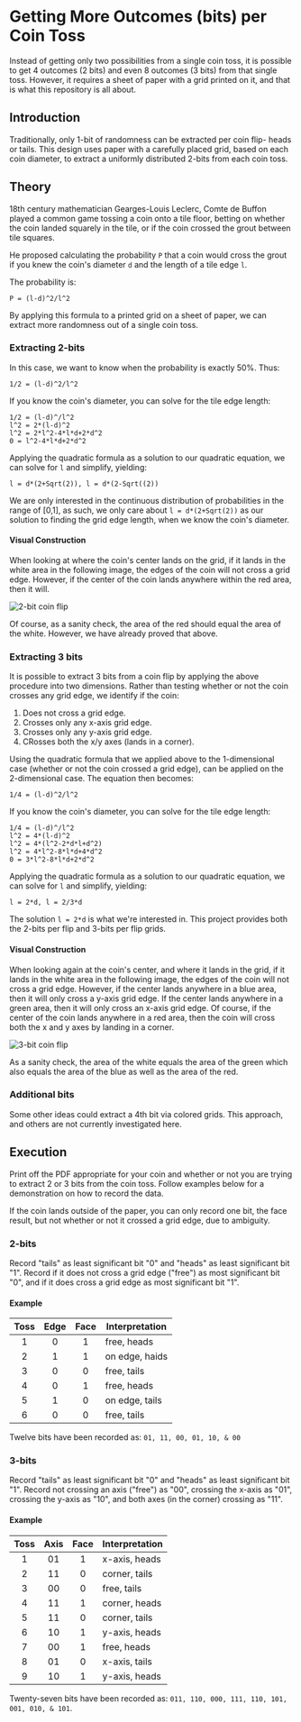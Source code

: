 # Getting More Outcomes (bits) per Coin Toss
Instead of getting only two possibilities from a single coin toss, it is
possible to get 4 outcomes (2 bits) and even 8 outcomes (3 bits) from that
single toss. However, it requires a sheet of paper with a grid printed on it,
and that is what this repository is all about.

## Introduction
Traditionally, only 1-bit of randomness can be extracted per coin flip- heads or
tails. This design uses paper with a carefully placed grid, based on each coin
diameter, to extract a uniformly distributed 2-bits from each coin toss.

## Theory
18th century mathematician Gearges-Louis Leclerc, Comte de Buffon played a
common game tossing a coin onto a tile floor, betting on whether the coin landed
squarely in the tile, or if the coin crossed the grout between tile squares.

He proposed calculating the probability `P` that a coin would cross the grout if
you knew the coin's diameter `d` and the length of a tile edge `l`.

The probability is:

    P = (l-d)^2/l^2

By applying this formula to a printed grid on a sheet of paper, we can extract
more randomness out of a single coin toss.

### Extracting 2-bits
In this case, we want to know when the probability is exactly 50%. Thus:

    1/2 = (l-d)^2/l^2

If you know the coin's diameter, you can solve for the tile edge length:

    1/2 = (l-d)^/l^2
    l^2 = 2*(l-d)^2
    l^2 = 2*l^2-4*l*d+2*d^2
    0 = l^2-4*l*d+2*d^2

Applying the quadratic formula as a solution to our quadratic equation, we can
solve for `l` and simplify, yielding:

    l = d*(2+Sqrt(2)), l = d*(2-Sqrt((2))

We are only interested in the continuous distribution of probabilities in the
range of [0,1], as such, we only care about `l = d*(2+Sqrt(2))` as our solution
to finding the grid edge length, when we know the coin's diameter.

#### Visual Construction
When looking at where the coin's center lands on the grid, if it lands in the
white area in the following image, the edges of the coin will not cross a grid
edge. However, if the center of the coin lands anywhere within the red area,
then it will.

![2-bit coin
flip](https://user-images.githubusercontent.com/699572/43922357-bfb65b7c-9bdb-11e8-9c6e-c6c184961968.png)

Of course, as a sanity check, the area of the red should equal the area of the
white. However, we have already proved that above.

### Extracting 3 bits
It is possible to extract 3 bits from a coin flip by applying the above
procedure into two dimensions. Rather than testing whether or not the coin
crosses any grid edge, we identify if the coin:

1. Does not cross a grid edge.
2. Crosses only any x-axis grid edge.
3. Crosses only any y-axis grid edge.
4. CRosses both the x/y axes (lands in a corner).

Using the quadratic formula that we applied above to the 1-dimensional case
(whether or not the coin crossed a grid edge), can be applied on the
2-dimensional case. The equation then becomes:

    1/4 = (l-d)^2/l^2

If you know the coin's diameter, you can solve for the tile edge length:

    1/4 = (l-d)^/l^2
    l^2 = 4*(l-d)^2
    l^2 = 4*(l^2-2*d*l+d^2)
    l^2 = 4*l^2-8*l*d+4*d^2
    0 = 3*l^2-8*l*d+2*d^2

Applying the quadratic formula as a solution to our quadratic equation, we can
solve for `l` and simplify, yielding:

    l = 2*d, l = 2/3*d

The solution `l = 2*d` is what we're interested in. This project provides both
the 2-bits per flip and 3-bits per flip grids.

#### Visual Construction
When looking again at the coin's center, and where it lands in the grid, if it
lands in the white area in the following image, the edges of the coin will not
cross a grid edge. However, if the center lands anywhere in a blue area, then it
will only cross a y-axis grid edge. If the center lands anywhere in a green
area, then it will only cross an x-axis grid edge. Of course, if the center of
the coin lands anywhere in a red area, then the coin will cross both the x and y
axes by landing in a corner.

![3-bit coin
flip](https://user-images.githubusercontent.com/699572/43922358-bfeddd40-9bdb-11e8-9a1e-e28946f55972.png)

As a sanity check, the area of the white equals the area of the green which also
equals the area of the blue as well as the area of the red.

### Additional bits
Some other ideas could extract a 4th bit via colored grids. This approach, and
others are not currently investigated here.

## Execution
Print off the PDF appropriate for your coin and whether or not you are trying to
extract 2 or 3 bits from the coin toss. Follow examples below for a
demonstration on how to record the data.

If the coin lands outside of the paper, you can only record one bit, the face
result, but not whether or not it crossed a grid edge, due to ambiguity.

### 2-bits
Record "tails" as least significant bit "0" and "heads" as least significant bit
"1". Record if it does not cross a grid edge ("free") as most significant bit
"0", and if it does cross a grid edge as most significant bit "1".

#### Example
| Toss | Edge | Face | Interpretation |
| :--: | :--: | :--: | -------------- |
|  1   |  0   |  1   | free, heads    |
|  2   |  1   |  1   | on edge, haids |
|  3   |  0   |  0   | free, tails    |
|  4   |  0   |  1   | free, heads    |
|  5   |  1   |  0   | on edge, tails |
|  6   |  0   |  0   | free, tails    |

Twelve bits have been recorded as: `01, 11, 00, 01, 10, & 00`

### 3-bits
Record "tails" as least significant bit "0" and "heads" as least significant bit
"1". Record not crossing an axis ("free") as "00", crossing the x-axis as "01",
crossing the y-axis as "10", and both axes (in the corner) crossing as "11".

#### Example
| Toss | Axis | Face | Interpretation |
| :--: | :--: | :--: | -------------- |
|  1   |  01  |  1   | x-axis, heads  |
|  2   |  11  |  0   | corner, tails  |
|  3   |  00  |  0   | free, tails    |
|  4   |  11  |  1   | corner, heads  |
|  5   |  11  |  0   | corner, tails  |
|  6   |  10  |  1   | y-axis, heads  |
|  7   |  00  |  1   | free, heads    |
|  8   |  01  |  0   | x-axis, tails  |
|  9   |  10  |  1   | y-axis, heads  |

Twenty-seven bits have been recorded as: `011, 110, 000, 111, 110, 101, 001,
010, & 101`.
